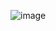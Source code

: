 ![image](https://github.com/Emzime/Chia_Log_Monitor/assets/3422040/e1409d05-7ed9-442d-a88b-9d68dcdc957c)
